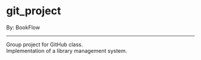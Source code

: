 # git_project
By: BookFlow<br><hr>
Group project for GitHub class.<br>
Implementation of a library management system.<br>
